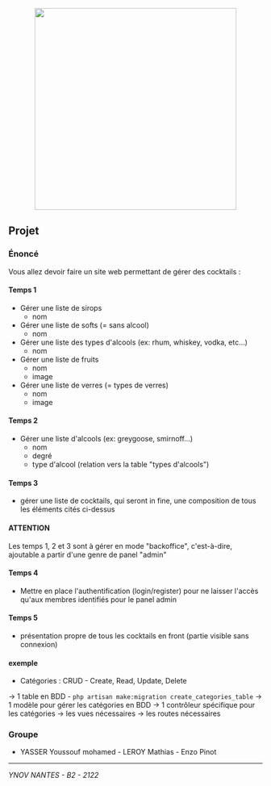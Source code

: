 <p align="center"><a href="https://laravel.com" target="_blank"><img src="https://raw.githubusercontent.com/laravel/art/master/logo-lockup/5%20SVG/2%20CMYK/1%20Full%20Color/laravel-logolockup-cmyk-red.svg" width="400"></a></p>

## Projet

### Énoncé

Vous allez devoir faire un site web permettant de gérer des cocktails : 

#### Temps 1
- Gérer une liste de sirops
    - nom
- Gérer une liste de softs (= sans alcool)
    - nom
- Gérer une liste des types d'alcools (ex: rhum, whiskey, vodka, etc...)
    - nom
- Gérer une liste de fruits
    - nom
    - image
- Gérer une liste de verres (= types de verres)
    - nom
    - image

#### Temps 2
- Gérer une liste d'alcools (ex: greygoose, smirnoff...)
    - nom
    - degré
    - type d'alcool (relation vers la table "types d'alcools")

#### Temps 3
- gérer une liste de cocktails, qui seront in fine, une composition de tous les éléments cités ci-dessus

#### ATTENTION 
Les temps 1, 2 et 3 sont à gérer en mode "backoffice", c'est-à-dire, ajoutable a partir d'une genre de panel "admin"

#### Temps 4
- Mettre en place l'authentification (login/register) pour ne laisser l'accès qu'aux membres identifiés pour le panel admin

#### Temps 5
- présentation propre de tous les cocktails en front (partie visible sans connexion)

#### exemple
- Catégories : CRUD - Create, Read, Update, Delete

-> 1 table en BDD - ```php artisan make:migration create_categories_table```
-> 1 modèle pour gérer les catégories en BDD
-> 1 contrôleur spécifique pour les catégories
-> les vues nécessaires
-> les routes nécessaires

### Groupe
- YASSER Youssouf mohamed - LEROY Mathias - Enzo Pinot

***
*YNOV NANTES - B2 - 2122*